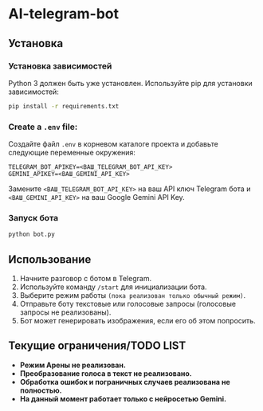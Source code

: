 # AI-telegram-bot

## Установка

### Установка зависимостей
Python 3 должен быть уже установлен.
Используйте pip для установки зависимостей:

```bash
pip install -r requirements.txt
```

### Create a `.env` file:

 Создайте файл `.env` в корневом каталоге проекта и добавьте следующие переменные окружения:

```
TELEGRAM_BOT_APIKEY=<ВАШ_TELEGRAM_BOT_API_KEY>
GEMINI_APIKEY=<ВАШ_GEMINI_API_KEY>
```

Замените `<ВАШ_TELEGRAM_BOT_API_KEY>` на ваш API ключ Telegram бота и `<ВАШ_GEMINI_API_KEY>` на ваш Google Gemini API Key.

### Запуск бота

```bash
python bot.py
```

## Использование

1.  Начните разговор с ботом в Telegram.
2.  Используйте команду `/start` для инициализации бота.
3.  Выберите режим работы `(пока реализован только обычный режим)`.
4.  Отправьте боту текстовые или голосовые запросы (голосовые запросы не реализованы).
5.  Бот может генерировать изображения, если его об этом попросить.


## Текущие ограничения/TODO LIST

*   **Режим Арены не реализован.**
*   **Преобразование голоса в текст не реализовано.**
*   **Обработка ошибок и пограничных случаев реализована не полностью.**
*   **На данный момент работает только с нейросетью Gemini.**